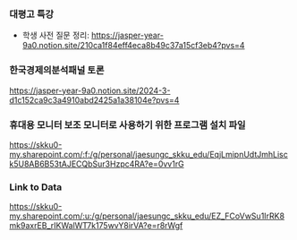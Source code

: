 ### 대평고 특강
- 학생 사전 질문 정리: https://jasper-year-9a0.notion.site/210ca1f84eff4eca8b49c37a15cf3eb4?pvs=4

### 한국경제의분석패널 토론
https://jasper-year-9a0.notion.site/2024-3-d1c152ca9c3a4910abd2425a1a38104e?pvs=4

### 휴대용 모니터 보조 모니터로 사용하기 위한 프로그램 설치 파일
https://skku0-my.sharepoint.com/:f:/g/personal/jaesungc_skku_edu/EqjLmipnUdtJmhLisck5U8AB6B53tAJECQbSur3Hzpc4RA?e=0vv1rG

### Link to Data
https://skku0-my.sharepoint.com/:u:/g/personal/jaesungc_skku_edu/EZ_FCoVwSu1IrRK8mk9axrEB_rIKWalWT7k175wvY8irVA?e=r8rWgf
